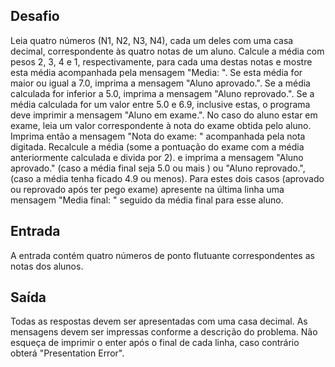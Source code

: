 ## Desafio

Leia quatro números (N1, N2, N3, N4), cada um deles com uma casa decimal,
correspondente às quatro notas de um aluno. Calcule a média com pesos 2, 3, 4 e
1, respectivamente, para cada uma destas notas e mostre esta média acompanhada
pela mensagem "Media: ". Se esta média for maior ou igual a 7.0, imprima a
mensagem "Aluno aprovado.". Se a média calculada for inferior a 5.0, imprima a
mensagem "Aluno reprovado.". Se a média calculada for um valor entre 5.0 e 6.9,
inclusive estas, o programa deve imprimir a mensagem "Aluno em exame.".
No caso do aluno estar em exame, leia um valor correspondente à nota do exame
obtida pelo aluno. Imprima então a mensagem "Nota do exame: " acompanhada pela
nota digitada. Recalcule a média (some a pontuação do exame com a média
anteriormente calculada e divida por 2). e imprima a mensagem "Aluno aprovado."
(caso a média final seja 5.0 ou mais ) ou "Aluno reprovado.", (caso a média
tenha ficado 4.9 ou menos). Para estes dois casos (aprovado ou reprovado após
ter pego exame) apresente na última linha uma mensagem "Media final: " seguido
da média final para esse aluno.

## Entrada

A entrada contém quatro números de ponto flutuante correspondentes as notas dos
alunos.

## Saída

Todas as respostas devem ser apresentadas com uma casa decimal. As mensagens
devem ser impressas conforme a descrição do problema. Não esqueça de imprimir
o enter após o final de cada linha, caso contrário obterá "Presentation Error".